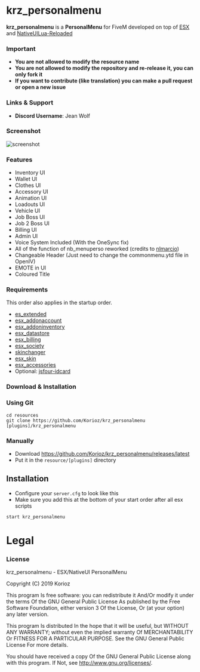 # krz_personalmenu
**krz_personalmenu** is a **PersonalMenu** for FiveM developed on top of [ESX](https://github.com/ESX-Org/es_extended) and [NativeUILua-Reloaded](https://github.com/iTexZoz/NativeUILua_Reloaded)

### Important
- **You are not allowed to modify the resource name**
- **You are not allowed to modify the repository and re-release it, you can only fork it**
- **If you want to contribute (like translation) you can make a pull request or open a new issue**

### Links & Support
- **Discord Username**: Jean Wolf

### Screenshot

![screenshot](https://i.gyazo.com/5bb6b85869261592e069943d4eaad68b.png)

### Features
- Inventory UI
- Wallet UI
- Clothes UI
- Accessory UI
- Animation UI
- Loadouts UI
- Vehicle UI
- Job Boss UI
- Job 2 Boss UI
- Billing UI
- Admin UI
- Voice System Included (With the OneSync fix)
- All of the function of nb_menuperso reworked (credits to [nlmarcio](https://github.com/nlmarcio))
- Changeable Header (Just need to change the commonmenu.ytd file in OpenIV)
- EMOTE in UI
- Coloured Title

### Requirements
This order also applies in the startup order.

- [es_extended](https://github.com/ESX-Org/es_extended)
- [esx_addonaccount](https://github.com/ESX-Org/esx_addonaccount)
- [esx_addoninventory](https://github.com/ESX-Org/esx_addoninventory)
- [esx_datastore](https://github.com/ESX-Org/esx_datastore)
- [esx_billing](https://github.com/ESX-Org/esx_billing)
- [esx_society](https://github.com/ESX-Org/esx_society)
- [skinchanger](https://github.com/ESX-Org/skinchanger)
- [esx_skin](https://github.com/ESX-Org/esx_skin)
- [esx_accessories](https://github.com/ESX-Org/esx_accessories)
- Optional: [jsfour-idcard](https://github.com/jonassvensson4/jsfour-idcard)

### Download & Installation

### Using Git

```
cd resources
git clone https://github.com/Korioz/krz_personalmenu [plugins]/krz_personalmenu
```

### Manually
- Download https://github.com/Korioz/krz_personalmenu/releases/latest
- Put it in the `resource/[plugins]` directory

## Installation
- Configure your `server.cfg` to look like this
- Make sure you add this at the bottom of your start order after all esx scripts

```
start krz_personalmenu
```
# Legal
### License
krz_personalmenu - ESX/NativeUI PersonalMenu

Copyright (C) 2019 Korioz

This program Is free software: you can redistribute it And/Or modify it under the terms Of the GNU General Public License As published by the Free Software Foundation, either version 3 Of the License, Or (at your option) any later version.

This program Is distributed In the hope that it will be useful, but WITHOUT ANY WARRANTY; without even the implied warranty Of MERCHANTABILITY Or FITNESS FOR A PARTICULAR PURPOSE. See the GNU General Public License For more details.

You should have received a copy Of the GNU General Public License along with this program. If Not, see http://www.gnu.org/licenses/.
